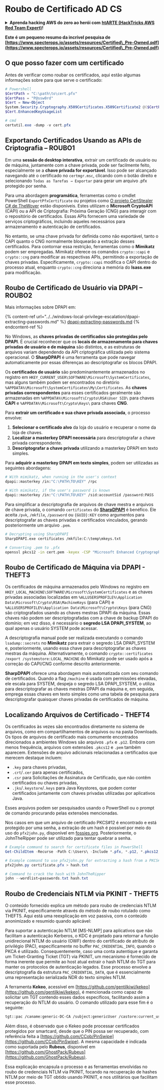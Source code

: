 # Roubo de Certificado AD CS

<details>

<summary><strong>Aprenda hacking AWS do zero ao herói com</strong> <a href="https://training.hacktricks.xyz/courses/arte"><strong>htARTE (HackTricks AWS Red Team Expert)</strong></a><strong>!</strong></summary>

Outras maneiras de apoiar o HackTricks:

* Se você deseja ver sua **empresa anunciada no HackTricks** ou **baixar o HackTricks em PDF**, verifique os [**PLANOS DE ASSINATURA**](https://github.com/sponsors/carlospolop)!
* Adquira o [**swag oficial PEASS & HackTricks**](https://peass.creator-spring.com)
* Descubra [**A Família PEASS**](https://opensea.io/collection/the-peass-family), nossa coleção exclusiva de [**NFTs**](https://opensea.io/collection/the-peass-family)
* **Junte-se ao** 💬 [**grupo Discord**](https://discord.gg/hRep4RUj7f) ou ao [**grupo telegram**](https://t.me/peass) ou **siga-me** no **Twitter** 🐦 [**@carlospolopm**](https://twitter.com/carlospolopm)**.**
* **Compartilhe seus truques de hacking enviando PRs para os** [**HackTricks**](https://github.com/carlospolop/hacktricks) e [**HackTricks Cloud**](https://github.com/carlospolop/hacktricks-cloud) repositórios do github.

</details>

**Este é um pequeno resumo da incrível pesquisa de [https://www.specterops.io/assets/resources/Certified\_Pre-Owned.pdf](https://www.specterops.io/assets/resources/Certified\_Pre-Owned.pdf)**


## O que posso fazer com um certificado

Antes de verificar como roubar os certificados, aqui estão algumas informações sobre para que serve o certificado:
```powershell
# Powershell
$CertPath = "C:\path\to\cert.pfx"
$CertPass = "P@ssw0rd"
$Cert = New-Object
System.Security.Cryptography.X509Certificates.X509Certificate2 @($CertPath, $CertPass)
$Cert.EnhancedKeyUsageList

# cmd
certutil.exe -dump -v cert.pfx
```
## Exportando Certificados Usando as APIs de Criptografia – ROUBO1

Em uma **sessão de desktop interativa**, extrair um certificado de usuário ou de máquina, juntamente com a chave privada, pode ser facilmente feito, especialmente se a **chave privada for exportável**. Isso pode ser alcançado navegando até o certificado no `certmgr.msc`, clicando com o botão direito e selecionando `Todas as Tarefas → Exportar` para gerar um arquivo .pfx protegido por senha.

Para uma abordagem **programática**, ferramentas como o cmdlet PowerShell `ExportPfxCertificate` ou projetos como [O projeto CertStealer C# de TheWover](https://github.com/TheWover/CertStealer) estão disponíveis. Estes utilizam o **Microsoft CryptoAPI** (CAPI) ou a API de Criptografia: Próxima Geração (CNG) para interagir com o repositório de certificados. Essas APIs fornecem uma variedade de serviços criptográficos, incluindo aqueles necessários para armazenamento e autenticação de certificados.

No entanto, se uma chave privada for definida como não exportável, tanto o CAPI quanto o CNG normalmente bloquearão a extração desses certificados. Para contornar essa restrição, ferramentas como o **Mimikatz** podem ser empregadas. Mimikatz oferece os comandos `crypto::capi` e `crypto::cng` para modificar as respectivas APIs, permitindo a exportação de chaves privadas. Especificamente, `crypto::capi` modifica o CAPI dentro do processo atual, enquanto `crypto::cng` direciona a memória do **lsass.exe** para modificação.

## Roubo de Certificado de Usuário via DPAPI – ROUBO2

Mais informações sobre DPAPI em:

{% content-ref url="../../windows-local-privilege-escalation/dpapi-extracting-passwords.md" %}
[dpapi-extracting-passwords.md](../../windows-local-privilege-escalation/dpapi-extracting-passwords.md)
{% endcontent-ref %}

No Windows, as **chaves privadas de certificados são protegidas pelo DPAPI**. É crucial reconhecer que os **locais de armazenamento para chaves privadas de usuário e de máquina** são distintos, e as estruturas de arquivos variam dependendo da API criptográfica utilizada pelo sistema operacional. O **SharpDPAPI** é uma ferramenta que pode navegar automaticamente por essas diferenças ao descriptografar os blocos DPAPI.

Os **certificados de usuário** são predominantemente armazenados no registro em `HKEY_CURRENT_USER\SOFTWARE\Microsoft\SystemCertificates`, mas alguns também podem ser encontrados no diretório `%APPDATA%\Microsoft\SystemCertificates\My\Certificates`. As **chaves privadas correspondentes** para esses certificados geralmente são armazenadas em `%APPDATA%\Microsoft\Crypto\RSA\User SID\` para chaves **CAPI** e `%APPDATA%\Microsoft\Crypto\Keys\` para chaves **CNG**.

Para **extrair um certificado e sua chave privada associada**, o processo envolve:

1. **Selecionar o certificado alvo** da loja do usuário e recuperar o nome da loja de chaves.
2. **Localizar a masterkey DPAPI necessária** para descriptografar a chave privada correspondente.
3. **Descriptografar a chave privada** utilizando a masterkey DPAPI em texto simples.

Para **adquirir a masterkey DPAPI em texto simples**, podem ser utilizadas as seguintes abordagens:
```bash
# With mimikatz, when running in the user's context
dpapi::masterkey /in:"C:\PATH\TO\KEY" /rpc

# With mimikatz, if the user's password is known
dpapi::masterkey /in:"C:\PATH\TO\KEY" /sid:accountSid /password:PASS
```
Para simplificar a descriptografia de arquivos de chave mestra e arquivos de chave privada, o comando `certificates` do [**SharpDPAPI**](https://github.com/GhostPack/SharpDPAPI) é benéfico. Ele aceita `/pvk`, `/mkfile`, `/password` ou `{GUID}:KEY` como argumentos para descriptografar as chaves privadas e certificados vinculados, gerando posteriormente um arquivo `.pem`.
```bash
# Decrypting using SharpDPAPI
SharpDPAPI.exe certificates /mkfile:C:\temp\mkeys.txt

# Converting .pem to .pfx
openssl pkcs12 -in cert.pem -keyex -CSP "Microsoft Enhanced Cryptographic Provider v1.0" -export -out cert.pfx
```
## Roubo de Certificado de Máquina via DPAPI - THEFT3

Os certificados de máquina armazenados pelo Windows no registro em `HKEY_LOCAL_MACHINE\SOFTWARE\Microsoft\SystemCertificates` e as chaves privadas associadas localizadas em `%ALLUSERSPROFILE%\Application Data\Microsoft\Crypto\RSA\MachineKeys` (para CAPI) e `%ALLUSERSPROFILE%\Application Data\Microsoft\Crypto\Keys` (para CNG) são criptografados usando as chaves mestras DPAPI da máquina. Essas chaves não podem ser descriptografadas com a chave de backup DPAPI do domínio; em vez disso, é necessário o **segredo LSA DPAPI_SYSTEM**, ao qual apenas o usuário SYSTEM pode acessar.

A descriptografia manual pode ser realizada executando o comando `lsadump::secrets` no **Mimikatz** para extrair o segredo LSA DPAPI_SYSTEM e, posteriormente, usando essa chave para descriptografar as chaves mestras da máquina. Alternativamente, o comando `crypto::certificates /export /systemstore:LOCAL_MACHINE` do Mimikatz pode ser usado após a correção do CAPI/CNG conforme descrito anteriormente.

**SharpDPAPI** oferece uma abordagem mais automatizada com seu comando de certificados. Quando a flag `/machine` é usada com permissões elevadas, ele escala para SYSTEM, despeja o segredo LSA DPAPI_SYSTEM, o utiliza para descriptografar as chaves mestras DPAPI da máquina e, em seguida, emprega essas chaves em texto simples como uma tabela de pesquisa para descriptografar quaisquer chaves privadas de certificados de máquina.


## Localizando Arquivos de Certificado - THEFT4

Os certificados às vezes são encontrados diretamente no sistema de arquivos, como em compartilhamentos de arquivos ou na pasta Downloads. Os tipos de arquivos de certificado mais comumente encontrados direcionados a ambientes Windows são arquivos `.pfx` e `.p12`. Embora com menos frequência, arquivos com extensões `.pkcs12` e `.pem` também aparecem. Extensões de arquivo adicionais relacionadas a certificados que merecem destaque incluem:
- `.key` para chaves privadas,
- `.crt`/`.cer` para apenas certificados,
- `.csr` para Solicitações de Assinatura de Certificado, que não contêm certificados ou chaves privadas,
- `.jks`/`.keystore`/`.keys` para Java Keystores, que podem conter certificados juntamente com chaves privadas utilizadas por aplicativos Java.

Esses arquivos podem ser pesquisados usando o PowerShell ou o prompt de comando procurando pelas extensões mencionadas.

Nos casos em que um arquivo de certificado PKCS#12 é encontrado e está protegido por uma senha, a extração de um hash é possível por meio do uso do `pfx2john.py`, disponível em [fossies.org](https://fossies.org/dox/john-1.9.0-jumbo-1/pfx2john_8py_source.html). Posteriormente, o JohnTheRipper pode ser utilizado para tentar quebrar a senha.
```powershell
# Example command to search for certificate files in PowerShell
Get-ChildItem -Recurse -Path C:\Users\ -Include *.pfx, *.p12, *.pkcs12, *.pem, *.key, *.crt, *.cer, *.csr, *.jks, *.keystore, *.keys

# Example command to use pfx2john.py for extracting a hash from a PKCS#12 file
pfx2john.py certificate.pfx > hash.txt

# Command to crack the hash with JohnTheRipper
john --wordlist=passwords.txt hash.txt
```
## Roubo de Credenciais NTLM via PKINIT - THEFT5

O conteúdo fornecido explica um método para roubo de credenciais NTLM via PKINIT, especificamente através do método de roubo rotulado como THEFT5. Aqui está uma reexplicação em voz passiva, com o conteúdo anonimizado e resumido quando aplicável:

Para suportar a autenticação NTLM [MS-NLMP] para aplicativos que não facilitam a autenticação Kerberos, o KDC é projetado para retornar a função unidirecional NTLM do usuário (OWF) dentro do certificado de atributo de privilégio (PAC), especificamente no buffer `PAC_CREDENTIAL_INFO`, quando o PKCA é utilizado. Consequentemente, caso uma conta autentique e garanta um Ticket-Granting Ticket (TGT) via PKINIT, um mecanismo é fornecido de forma inerente que permite ao host atual extrair o hash NTLM do TGT para manter os protocolos de autenticação legados. Esse processo envolve a descriptografia da estrutura `PAC_CREDENTIAL_DATA`, que é essencialmente uma representação serializada NDR do texto simples NTLM.

A ferramenta **Kekeo**, acessível em [https://github.com/gentilkiwi/kekeo](https://github.com/gentilkiwi/kekeo), é mencionada como capaz de solicitar um TGT contendo esses dados específicos, facilitando assim a recuperação do NTLM do usuário. O comando utilizado para esse fim é o seguinte:
```bash
tgt::pac /caname:generic-DC-CA /subject:genericUser /castore:current_user /domain:domain.local
```
Além disso, é observado que o Kekeo pode processar certificados protegidos por smartcard, desde que o PIN possa ser recuperado, com referência feita a [https://github.com/CCob/PinSwipe](https://github.com/CCob/PinSwipe). A mesma capacidade é indicada como suportada pelo **Rubeus**, disponível em [https://github.com/GhostPack/Rubeus](https://github.com/GhostPack/Rubeus).

Essa explicação encapsula o processo e as ferramentas envolvidas no roubo de credenciais NTLM via PKINIT, focando na recuperação de hashes NTLM por meio de TGT obtido usando PKINIT, e nos utilitários que facilitam esse processo.
